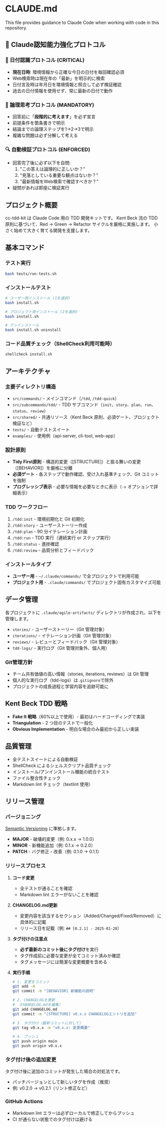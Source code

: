 # CLAUDE.md

This file provides guidance to Claude Code when working with code in this repository.

## 🧠 Claude認知能力強化プロトコル

### 📅 日付認識プロトコル (CRITICAL)
- **現在日時**: 環境情報から正確な今日の日付を毎回確認必須
- Web検索時は現在年の「最新」を明示的に検索
- 日付言及時は年月日を環境情報と照合して必ず検証確認
- 過去の日付情報を使用せず、常に最新の日付で動作

### 🎯 論理思考プロトコル (MANDATORY)
- 回答前に「**段階的に考えます**」を必ず宣言
- 前提条件を箇条書きで明示
- 結論までの論理ステップを1→2→3で明示
- 複雑な問題は必ず分解して考える

### 🔍 自動検証プロトコル (ENFORCED)
- 回答完了後に必ず以下を自問:
  1. "この答えは論理的に正しいか？"
  2. "見落としている重要な観点はないか？"
  3. "最新情報をWeb検索で確認すべきか？"
- 疑問があれば即座に検証実行

## プロジェクト概要

cc-tdd-kit は Claude Code 用の TDD 開発キットです。
Kent Beck 流の TDD 原則に基づいて、Red → Green → Refactor サイクルを厳格に実施します。
小さく始めて大きく育てる開発を支援します。

## 基本コマンド

### テスト実行

```bash
bash tests/run-tests.sh
```

### インストールテスト

```bash
# ユーザー用インストール (1を選択)
bash install.sh

# プロジェクト用インストール (2を選択)
bash install.sh

# アンインストール
bash install.sh uninstall
```

### コード品質チェック（ShellCheck利用可能時）

```bash
shellcheck install.sh
```

## アーキテクチャ

### 主要ディレクトリ構造

- `src/commands/` - メインコマンド（`/tdd`, `/tdd-quick`）
- `src/subcommands/tdd/` - TDD サブコマンド（`init`、`story`、`plan`、`run`、`status`、`review`）
- `src/shared/` - 共通リソース（Kent Beck 原則、必須ゲート、プロジェクト検証など）
- `tests/` - 自動テストスイート
- `examples/` - 使用例（api-server, cli-tool, web-app）

### 設計原則

- **Tidy First原則** - 構造的変更（[STRUCTURE]）と振る舞いの変更（[BEHAVIOR]）を厳格に分離
- **必須ゲート** - 各ステップで動作確認、受け入れ基準チェック、Git コミットを強制
- **プログレッシブ表示** - 必要な情報を必要なときに表示（`-v` オプションで詳細表示）

### TDD ワークフロー

1. `/tdd:init` - 環境初期化と Git 初期化
2. `/tdd:story` - ユーザーストーリー作成
3. `/tdd:plan` - 90 分イテレーション計画
4. `/tdd:run` - TDD 実行（連続実行 or ステップ実行）
5. `/tdd:status` - 進捗確認
6. `/tdd:review` - 品質分析とフィードバック

### インストールタイプ

- **ユーザー用** - `~/.claude/commands/` で全プロジェクトで利用可能
- **プロジェクト用** - `.claude/commands/` でプロジェクト固有カスタマイズ可能

## データ管理

各プロジェクトに `.claude/agile-artifacts/` ディレクトリが作成され、以下を管理します。

- `stories/` - ユーザーストーリー（Git 管理対象）
- `iterations/` - イテレーション計画（Git 管理対象）
- `reviews/` - レビューとフィードバック（Git 管理対象）
- `tdd-logs/` - 実行ログ（Git 管理対象外、個人用）

### Git管理方針

- チーム共有価値の高い情報（stories, iterations, reviews）は Git 管理
- 個人的な実行ログ（tdd-logs）は`.gitignore`で除外
- プロジェクトの成長過程と学習内容を追跡可能に

## Kent Beck TDD 戦略

- **Fake It 戦略**（60%以上で使用）- 最初はハードコーディングで実装
- **Triangulation** - 2 つ目のテストで一般化
- **Obvious Implementation** - 明白な場合のみ最初から正しい実装

## 品質管理

- 全テストスイートによる自動検証
- ShellCheck によるシェルスクリプト品質チェック
- インストール/アンインストール機能の統合テスト
- ファイル整合性チェック
- Markdown lint チェック（textlint 使用）

## リリース管理

### バージョニング

[Semantic Versioning](https://semver.org/) に準拠します。

- **MAJOR** - 破壊的変更（例: 0.x.x → 1.0.0）
- **MINOR** - 新機能追加（例: 0.1.x → 0.2.0）  
- **PATCH** - バグ修正・改善（例: 0.1.0 → 0.1.1）

### リリースプロセス

1. **コード変更**
   - 全テストが通ることを確認
   - Markdown lint エラーがないことを確認

2. **CHANGELOG.md更新**
   - 変更内容を該当するセクション（Added/Changed/Fixed/Removed）に具体的に記載
   - リリース日を記載（例: `## [0.2.1] - 2025-01-28`）

3. **タグ付けの注意点**
   - **必ず最新のコミット後にタグ付け**を実行
   - タグ作成前に必要な変更が全てコミット済みか確認
   - タグメッセージには簡潔な変更概要を含める

4. **実行手順**

   ```bash
   # 1. 変更をコミット
   git add -A
   git commit -m "[BEHAVIOR] 新機能の説明"
   
   # 2. CHANGELOGを更新
   # （CHANGELOG.mdを編集）
   git add CHANGELOG.md
   git commit -m "[STRUCTURE] v0.x.x CHANGELOGエントリを追加"
   
   # 3. タグ付け（最新コミットに対して）
   git tag v0.x.x -m "v0.x.x: 変更概要"
   
   # 4. プッシュ
   git push origin main
   git push origin v0.x.x
   ```

### タグ付け後の追加変更

タグ付け後に追加のコミットが発生した場合の対処法です。

- パッチバージョンとして新しいタグを作成（推奨）
- 例: v0.2.0 → v0.2.1（リント修正など）

### GitHub Actions

- Markdown lint エラーは必ずローカルで修正してからプッシュ
- CI が通らない状態でのタグ付けは避ける

